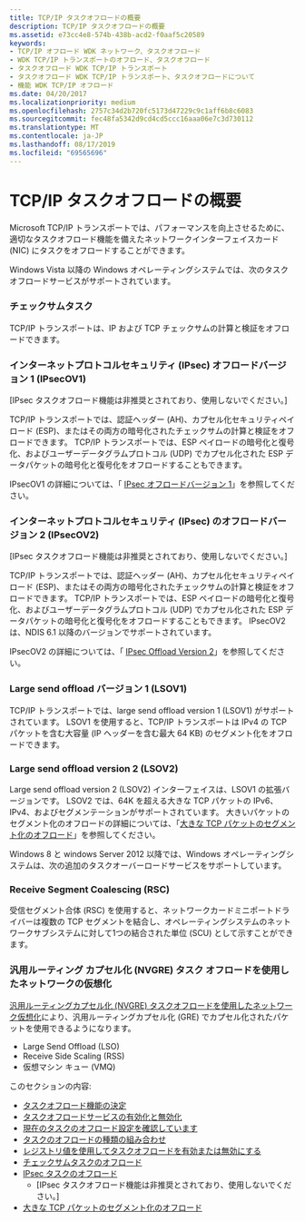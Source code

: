 ```yaml
---
title: TCP/IP タスクオフロードの概要
description: TCP/IP タスクオフロードの概要
ms.assetid: e73cc4e8-574b-438b-acd2-f0aaf5c20589
keywords:
- TCP/IP オフロード WDK ネットワーク、タスクオフロード
- WDK TCP/IP トランスポートのオフロード、タスクオフロード
- タスクオフロード WDK TCP/IP トランスポート
- タスクオフロード WDK TCP/IP トランスポート、タスクオフロードについて
- 機能 WDK TCP/IP オフロード
ms.date: 04/20/2017
ms.localizationpriority: medium
ms.openlocfilehash: 2757c34d2b720fc5173d47229c9c1aff6b8c6083
ms.sourcegitcommit: fec48fa5342d9cd4cd5ccc16aaa06e7c3d730112
ms.translationtype: MT
ms.contentlocale: ja-JP
ms.lasthandoff: 08/17/2019
ms.locfileid: "69565696"
---
```

# <a name="tcpip-task-offload-overview"></a>TCP/IP タスクオフロードの概要





Microsoft TCP/IP トランスポートでは、パフォーマンスを向上させるために、適切なタスクオフロード機能を備えたネットワークインターフェイスカード (NIC) にタスクをオフロードすることができます。

Windows Vista 以降の Windows オペレーティングシステムでは、次のタスクオフロードサービスがサポートされています。

### <a name="checksum-tasks"></a>チェックサムタスク

TCP/IP トランスポートは、IP および TCP チェックサムの計算と検証をオフロードできます。

### <a name="internet-protocol-security-ipsec-offload-version-1-ipsecov1"></a>インターネットプロトコルセキュリティ (IPsec) オフロードバージョン 1 (IPsecOV1)

\[IPsec タスクオフロード機能は非推奨とされており、使用しないでください。\]

TCP/IP トランスポートでは、認証ヘッダー (AH)、カプセル化セキュリティペイロード (ESP)、またはその両方の暗号化されたチェックサムの計算と検証をオフロードできます。 TCP/IP トランスポートでは、ESP ペイロードの暗号化と復号化、およびユーザーデータグラムプロトコル (UDP) でカプセル化された ESP データパケットの暗号化と復号化をオフロードすることもできます。

IPsecOV1 の詳細については、「 [IPsec オフロードバージョン 1](ipsec-offload-version-1.md)」を参照してください。

### <a name="internet-protocol-security-ipsec-offload-version-2-ipsecov2"></a>インターネットプロトコルセキュリティ (IPsec) のオフロードバージョン 2 (IPsecOV2)

\[IPsec タスクオフロード機能は非推奨とされており、使用しないでください。\]

TCP/IP トランスポートでは、認証ヘッダー (AH)、カプセル化セキュリティペイロード (ESP)、またはその両方の暗号化されたチェックサムの計算と検証をオフロードできます。 TCP/IP トランスポートでは、ESP ペイロードの暗号化と復号化、およびユーザーデータグラムプロトコル (UDP) でカプセル化された ESP データパケットの暗号化と復号化をオフロードすることもできます。 IPsecOV2 は、NDIS 6.1 以降のバージョンでサポートされています。

IPsecOV2 の詳細については、「 [IPsec Offload Version 2](ipsec-offload-version-2.md)」を参照してください。

### <a name="large-send-offload-version-1-lsov1"></a>Large send offload バージョン 1 (LSOV1)

TCP/IP トランスポートでは、large send offload version 1 (LSOV1) がサポートされています。 LSOV1 を使用すると、TCP/IP トランスポートは IPv4 の TCP パケットを含む大容量 (IP ヘッダーを含む最大 64 KB) のセグメント化をオフロードできます。

### <a name="large-send-offload-version-2-lsov2"></a>Large send offload version 2 (LSOV2)

Large send offload version 2 (LSOV2) インターフェイスは、LSOV1 の拡張バージョンです。 LSOV2 では、64K を超える大きな TCP パケットの IPv6、IPv4、およびセグメンテーションがサポートされています。 大きいパケットのセグメント化のオフロードの詳細については、「[大きな TCP パケットのセグメント化のオフロード](offloading-the-segmentation-of-large-tcp-packets.md)」を参照してください。

Windows 8 と windows Server 2012 以降では、Windows オペレーティングシステムは、次の追加のタスクオーバーロードサービスをサポートしています。

### <a name="receive-segment-coalescing-rsc"></a>Receive Segment Coalescing (RSC)

受信セグメント合体 (RSC) を使用すると、ネットワークカードミニポートドライバーは複数の TCP セグメントを結合し、オペレーティングシステムのネットワークサブシステムに対して1つの結合された単位 (SCU) として示すことができます。

### <a name="network-virtualization-using-generic-routing-encapsulation-nvgre-task-offload"></a>汎用ルーティング カプセル化 (NVGRE) タスク オフロードを使用したネットワークの仮想化

[汎用ルーティングカプセル化 (NVGRE) タスクオフロードを使用したネットワーク仮想化](network-virtualization-using-generic-routing-encapsulation--nvgre--task-offload.md)により、汎用ルーティングカプセル化 (GRE) でカプセル化されたパケットを使用できるようになります。

-   Large Send Offload (LSO)
-   Receive Side Scaling (RSS)
-   仮想マシン キュー (VMQ)

このセクションの内容:

-   [タスクオフロード機能の決定](determining-task-offload-capabilities.md)
-   [タスクオフロードサービスの有効化と無効化](enabling-and-disabling-task-offload-services.md)
-   [現在のタスクのオフロード設定を確認しています](determining-the-current-task-offload-settings.md)
-   [タスクのオフロードの種類の組み合わせ](combining-types-of-task-offloads.md)
-   [レジストリ値を使用してタスクオフロードを有効または無効にする](using-registry-values-to-enable-and-disable-task-offloading.md)
-   [チェックサムタスクのオフロード](offloading-checksum-tasks.md)
-   [IPsec タスクのオフロード](offloading-ipsec-tasks.md)
    - \[IPsec タスクオフロード機能は非推奨とされており、使用しないでください。\]
-   [大きな TCP パケットのセグメント化のオフロード](offloading-the-segmentation-of-large-tcp-packets.md)

 

 





